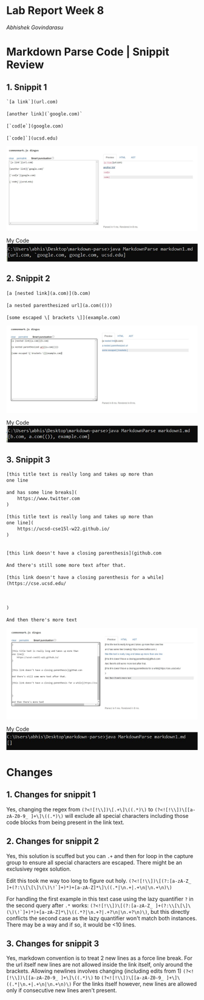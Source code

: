 # Lab Report Week 8

*Abhishek Govindarasu*

# Markdown Parse Code | Snippit Review

## 1. Snippit 1
```
`[a link`](url.com)

[another link](`google.com)`

[`cod[e`](google.com)

[`code]`](ucsd.edu)
```


![Snippit 1 Render](snp1.jpg)


My Code  
![My Snippit 1 Render](m_snp1.jpg)


## 2. Snippit 2
```
[a [nested link](a.com)](b.com)

[a nested parenthesized url](a.com(()))

[some escaped \[ brackets \]](example.com)
```


![Snippit 2 Render](snp2.jpg)


My Code  
![My Snippit 2 Render](m_snp2.jpg)


## 3. Snippit 3
```
[this title text is really long and takes up more than 
one line

and has some line breaks](
    https://www.twitter.com
)

[this title text is really long and takes up more than 
one line](
    https://ucsd-cse15l-w22.github.io/
)


[this link doesn't have a closing parenthesis](github.com

And there's still some more text after that.

[this link doesn't have a closing parenthesis for a while](https://cse.ucsd.edu/



)

And then there's more text
```


![Snippit 2 Render](snp3.jpg)


My Code  
![My Snippit 2 Render](m_snp3.jpg)



# Changes
## 1. Changes for snippit 1
Yes, changing the regex from `(?<![!\\])\[.+\]\((.*)\)` to `(?<![!\\])\[[a-zA-Z0-9_ ]+\]\((.*)\)` will exclude all special characters including those code blocks from being present in the link
text.


## 2. Changes for snippit 2
Yes, this solution is scuffed but you can `.+` and then for loop in the capture group to ensure all special characters are escaped. There might be an exclusivey regex solution.

Edit this took me way too long to figure out holy.
```(?<![!\\])\[(?:[a-zA-Z_ ]+(?:\\[\[\]\(\)\!`]+)*)+[a-zA-Z]*\]\((.*|\n.+|.+\n|\n.+\n)\)```

For handling the first example in this text case using the lazy quantifier `?` in the second query after `.*` works: ```(?<![!\\])\[(?:[a-zA-Z_ ]+(?:\\[\[\]\(\)\!`]+)*)+[a-zA-Z]*\]\((.*?|\n.+?|.+?\n|\n.+?\n)\)```, but this directly conflicts the second case as the lazy quantifier won't match both instances. There may be a way and if so, it would be <10 lines.


## 3. Changes for snippit 3
Yes, markdown convention is to treat 2 new lines as a force line break.
For the url itself new lines are not allowed inside the link itself, only around the brackets. Allowing newlines involves changing (including edits from 1) `(?<![!\\])\[[a-zA-Z0-9_ ]+\]\((.*)\)` to `(?<![!\\])\[[a-zA-Z0-9_ ]+\]\((.*|\n.+|.+\n|\n.+\n)\)`
For the links itself however, new lines are allowed only if consecutive new lines aren't present.
